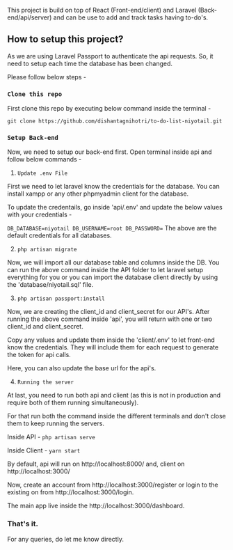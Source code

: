 This project is build on top of React (Front-end/client) and Laravel (Back-end/api/server) and can be use to add and track tasks having to-do's.

## How to setup this project?

As we are using Laravel Passport to authenticate the api requests. So, it need to setup each time the database has been changed.

Please follow below steps -

### `Clone this repo`

First clone this repo by executing below command inside the terminal -

`git clone https://github.com/dishantagnihotri/to-do-list-niyotail.git`

### `Setup Back-end`

Now, we need to setup our back-end first. Open terminal inside api and follow below commands -

1. `Update .env File`

First we need to let laravel know the credentials for the database. You can install xampp or any other phpmyadmin client for the database.

To update the credentails, go inside 'api/.env' and update the below values with your credentials -

`DB_DATABASE=niyotail DB_USERNAME=root DB_PASSWORD=`
The above are the default credentials for all databases.

2. `php artisan migrate`

Now, we will import all our database table and columns inside the DB. You can run the above command inside the API folder to let laravel setup everything for you or you can import the database client directly by using the 'database/niyotail.sql' file.

3. `php artisan passport:install`

Now, we are creating the client_id and client_secret for our API's. After running the above command inside 'api', you will return with one or two client_id and client_secret.

Copy any values and update them inside the 'client/.env' to let front-end know the credentials. They will include them for each request to generate the token for api calls.

Here, you can also update the base url for the api's.

4. `Running the server`

At last, you need to run both api and client (as this is not in production and require both of them running simultaneously).

For that run both the command inside the different terminals and don't close them to keep running the servers.

Inside API - `php artisan serve`

Inside Client - `yarn start`

By default, api will run on http://localhost:8000/
and, client on http://localhost:3000/

Now, create an account from http://localhost:3000/register or login to the existing on from http://localhost:3000/login.

The main app live inside the http://localhost:3000/dashboard.

### That's it.

For any queries, do let me know directly.
